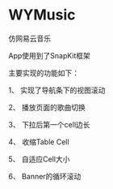 # WYMusic
仿网易云音乐

App使用到了SnapKit框架

主要实现的功能如下：

   1、 实现了导航条下的视图滚动
   
   2、 播放页面的歌曲切换
   
   3、 下拉后第一个cell边长
   
   4、 收缩Table Cell
   
   5、 自适应Cell大小
   
   6、 Banner的循环滚动

